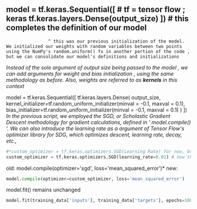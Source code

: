 model = tf.keras.Sequential([ # tf = tensor flow ; keras 
							tf.keras.layers.Dense(output_size)
							]) # this completes the definition of our model
-	
					^ this was our previous initialization of the model. We initialized our weights with random variables between two points using the NumPy's random.uniform() fx in another portion of the code , but we can consolidate our model's definitions and initializations

*Instead of the sole argument of output size being passed to the model , we can add arguments for weight and bias initialization , using the same methodology as before. 
	Also, weights are referred to as **kernels** in this context*

model = tf.keras.Sequential([
			tf.keras.layers.Dense(
				output_size,
				kernel_initializer=tf.random_uniform_initializer(minval = -0.1, maxval = 0.1),		
				bias_initializer=tf.random_uniform_initializer(minval = -0.1, maxval = 0.1)
				)
		]) 
*In the previous script, we employed the SGD, or Scholastic Gradient Descent methodology for gradient calculations, defined in ' model.compile() '. We can also introduce the learning rate as a argument of Tensor Flow's optimizer library for SDG, which optimizes descent, learning rate, decay, etc.,*
```python
#*custom_optimizer = tf.keras.optimizers.SGD(Learning Rate) for now, but there are more optional args*
custom_optimizer = tf.keras.optimizers.SGD(learning_rate=0.01) # now this is our optimizer
```

old:
model.compile(optimizer='sgd', loss='mean_squared_error')*
new:
```python
model.compile(optimizer=custom_optimizer, loss='mean_squared_error')
```

model.fit() remains unchanged
```python
model.fit(training_data['inputs'], training_data['targets'], epochs=100, verbose=2)
```